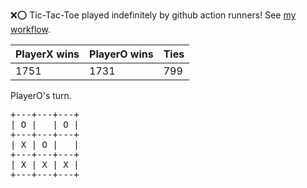 :x::o: Tic-Tac-Toe played indefinitely by github action runners! See [my workflow](.github/workflows/play.yaml).

|PlayerX wins|PlayerO wins|Ties|
|-|-|-|
|1751|1731|799|

PlayerO's turn.

<pre>
+---+---+---+
| O |   | O |
+---+---+---+
| X | O |   |
+---+---+---+
| X | X | X |
+---+---+---+
</pre>